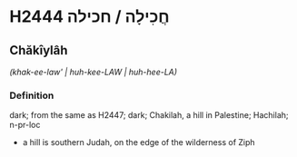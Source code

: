 # H2444 חֲכִילָה / חכילה

## Chăkîylâh

_(khak-ee-law' | huh-kee-LAW | huh-hee-LA)_

### Definition

dark; from the same as H2447; dark; Chakilah, a hill in Palestine; Hachilah; n-pr-loc

- a hill is southern Judah, on the edge of the wilderness of Ziph
